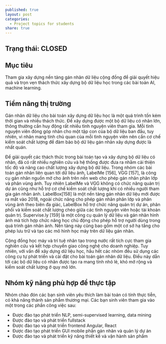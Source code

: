 ```yaml
---
published: true
layout: post
categories:
  - Project topics for students
share: true
---
```

## Trạng thái: CLOSED

## Mục tiêu

Tham gia xây dựng nền tảng gán nhãn dữ liệu cộng đồng để giải quyết hiệu quả và trọn vẹn thách thức xây dựng bộ dữ liệu học trong các bài toán AI, machine learning.

## Tiềm năng thị trường

Gán nhãn dữ liệu cho bài toán xây dựng dữ liệu học là một quá trình tốn kém thời gian và nhiều thách thức. Để xây dựng được một bộ dữ liệu có nhãn lớn, thông thường cần huy động rất nhiều tình nguyện viên tham gia. Mỗi tình nguyện viên đóng góp nhãn cho một tập con của bộ dữ liệu ban đầu, tuy nhiên, vì nhãn mang tính chủ quan của mỗi tình nguyện viên nên cần cơ chế kiểm soát chất lượng để đảm bảo bộ dữ liệu gán nhãn xây dựng được là nhất quán. 


Để giải quyết các thách thức trong bài toán tạo và xây dựng bộ dữ liệu có nhãn, đã có rất nhiều nghiên cứu và hệ thống được đưa ra nhằm cải thiện tốc độ và nâng cao chất lượng xây dựng bộ dữ liệu. Trong nhóm các bài toán gán nhãn liên quan tới dữ liệu ảnh, LabelMe [156], VGG [157], là công cụ gán nhãn nguồn mở cho ảnh trên nền web cho phép gán nhãn phân lớp và phân vùng ảnh. Tuy nhiên LabelMe và VGG không có chức năng quản trị dự án cũng như hỗ trợ cơ chế kiểm soát chất lượng khi có nhiều người tham gia gán nhãn ảnh. 
LabelBox[158] là một nền tảng gán nhãn dữ liệu mới được ra mắt vào 2018, ngoài chức năng cho phép gán nhãn phân lớp và phân vùng ảnh theo biên đa giác, LabelBox hỗ trợ chức năng quản trị dự án, phân phối và kiểm soát chất lượng chéo giữa các tình nguyện viên hoặc tài khoản quản trị. 
Supervise.ly [159] là một công cụ quản lý dữ liệu và gán nhãn hình ảnh mà tích hợp chức năng học chủ động cho phép hỗ trợ người dùng trong quá trình gán nhãn ảnh. Nền tảng này cũng bao gồm một cơ sở hạ tầng cho phép lưu trữ và tạo các mô hình học máy trên dữ liệu gán nhãn. 


Cộng đồng học máy và trí tuệ nhân tạo trong nước rất tích cực tham gia nghiên cứu và kết hợp chuyển giao công nghệ cho doanh nghiệp. Tuy nhiên, với vấn đề xây dựng dữ liệu học, hầu hết các nhóm đều sử dụng các công cụ tự phát triển và cài đặt cho bài toán gán nhãn dữ liệu. Điều này dẫn tới các bộ dữ liệu có nhãn được tạo ra mang tính nhỏ lẻ, khó mở rộng và kiểm soát chất lượng ở quy mô lớn.


## Nhóm kỹ năng phù hợp để thực tập
Nhóm chào đón các bạn sinh viên yêu thích làm bài toán có tính thực tiễn, có khả năng thành sản phẩm thương mại. Các bạn sinh viên tham gia vào một trong các phần công việc sau: 
+ Được đào tạo phát triển NLP, semi-supervised learning, data mining 
+ Được đào tạo và phát triển fullstack 
+ Được đào tạo và phát triển frontend Angular, React 
+ Được đào tạo phát triển GUI mobile phần gán nhãn và quản lý dự án
+ Được đào tạo và phát triển kỹ năng thiết kế và vận hành sản phẩm
